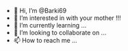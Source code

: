 - 👋 Hi, I’m @Barki69
- 👀 I’m interested in with your mother !!!
- 🌱 I’m currently learning ...
- 💞️ I’m looking to collaborate on ...
- 📫 How to reach me ...

<!---
Barki69/Barki69 is a ✨ special ✨ repository because its `README.md` (this file) appears on your GitHub profile.
You can click the Preview link to take a look at your changes.
--->
